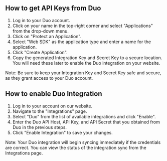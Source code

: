 ## How to get API Keys from Duo

1. Log in to your Duo account.
2. Click on your name in the top-right corner and select "Applications" from the drop-down menu.
3. Click on "Protect an Application".
4. Select "Web SDK" as the application type and enter a name for the application.
5. Click "Create Application".
6. Copy the generated Integration Key and Secret Key to a secure location. You will need these later to enable the Duo integration on your website.

Note: Be sure to keep your Integration Key and Secret Key safe and secure, as they grant access to your Duo account.

## How to enable Duo Integration

1. Log in to your account on our website.
2. Navigate to the "Integrations" page.
3. Select "Duo" from the list of available integrations and click "Enable".
4. Enter the Duo API Host, API Key, and API Secret that you obtained from Duo in the previous steps.
5. Click "Enable Integration" to save your changes.

Note: Your Duo integration will begin syncing immediately if the credentials are correct. You can view the status of the integration sync from the Integrations page.
